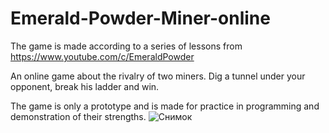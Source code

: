 # Emerald-Powder-Miner-online
The game is made according to a series of lessons from https://www.youtube.com/c/EmeraldPowder

An online game about the rivalry of two miners.
Dig a tunnel under your opponent, break his ladder and win.

The game is only a prototype and is made for practice in programming and demonstration of their strengths.
![Снимок](https://user-images.githubusercontent.com/72905449/139586419-b5520052-e841-4137-9dea-1cf595c2da94.JPG)
